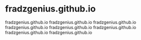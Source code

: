 # fradzgenius.github.io
fradzgenius.github.io
fradzgenius.github.io
fradzgenius.github.io
fradzgenius.github.io
fradzgenius.github.io
fradzgenius.github.io
fradzgenius.github.io
fradzgenius.github.io
